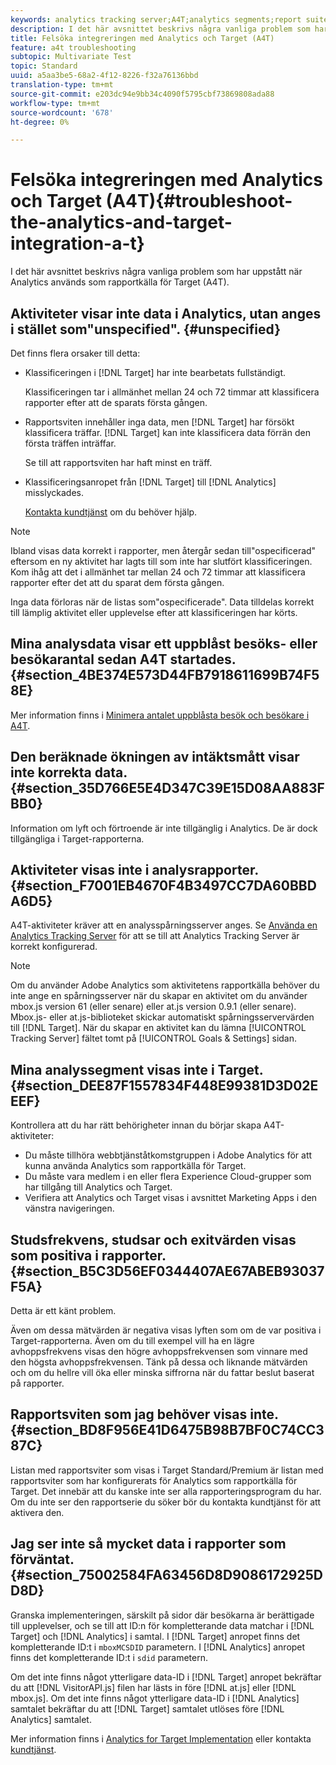 ```yaml
---
keywords: analytics tracking server;A4T;analytics segments;report suites;incorrect data;orphaned;sdid;VisitorAPI.js;mboxMCSDID;phantom;unspecified
description: I det här avsnittet beskrivs några vanliga problem som har uppstått när Analytics används som rapportkälla för Target (A4T).
title: Felsöka integreringen med Analytics och Target (A4T)
feature: a4t troubleshooting
subtopic: Multivariate Test
topic: Standard
uuid: a5aa3be5-68a2-4f12-8226-f32a76136bbd
translation-type: tm+mt
source-git-commit: e203dc94e9bb34c4090f5795cbf73869808ada88
workflow-type: tm+mt
source-wordcount: '678'
ht-degree: 0%

---
```



# Felsöka integreringen med Analytics och Target (A4T){#troubleshoot-the-analytics-and-target-integration-a-t}

I det här avsnittet beskrivs några vanliga problem som har uppstått när Analytics används som rapportkälla för Target (A4T).

## Aktiviteter visar inte data i Analytics, utan anges i stället som&quot;unspecified&quot;. {#unspecified}

Det finns flera orsaker till detta:

* Klassificeringen i [!DNL Target] har inte bearbetats fullständigt.

   Klassificeringen tar i allmänhet mellan 24 och 72 timmar att klassificera rapporter efter att de sparats första gången.

* Rapportsviten innehåller inga data, men [!DNL Target] har försökt klassificera träffar. [!DNL Target] kan inte klassificera data förrän den första träffen inträffar.

   Se till att rapportsviten har haft minst en träff.

* Klassificeringsanropet från [!DNL Target] till [!DNL Analytics] misslyckades.

   [Kontakta kundtjänst](../../../cmp-resources-and-contact-information.md#reference_ACA3391A00EF467B87930A450050077C) om du behöver hjälp.

>[!NOTE]
>
>Ibland visas data korrekt i rapporter, men återgår sedan till&quot;ospecificerad&quot; eftersom en ny aktivitet har lagts till som inte har slutfört klassificeringen. Kom ihåg att det i allmänhet tar mellan 24 och 72 timmar att klassificera rapporter efter det att du sparat dem första gången.
>
>Inga data förloras när de listas som&quot;ospecificerade&quot;. Data tilldelas korrekt till lämplig aktivitet eller upplevelse efter att klassificeringen har körts.

## Mina analysdata visar ett uppblåst besöks- eller besökarantal sedan A4T startades. {#section_4BE374E573D44FB7918611699B74F58E}

Mer information finns i [Minimera antalet uppblåsta besök och besökare i A4T](../../../c-integrating-target-with-mac/a4t/c-a4t-troubleshooting/minimizing-inflated-visit-and-visitor-counts-a4t.md#concept_A515C2DE126E44B6AD97754C2C6D5235).

## Den beräknade ökningen av intäktsmått visar inte korrekta data. {#section_35D766E5E4D347C39E15D08AA883FBB0}

Information om lyft och förtroende är inte tillgänglig i Analytics. De är dock tillgängliga i Target-rapporterna.

## Aktiviteter visas inte i analysrapporter. {#section_F7001EB4670F4B3497CC7DA60BBDA6D5}

A4T-aktiviteter kräver att en analysspårningsserver anges. Se [Använda en Analytics Tracking Server](../../../c-integrating-target-with-mac/a4t/analytics-tracking-server.md#task_72077BA7E93C4A65A715A18F32228823) för att se till att Analytics Tracking Server är korrekt konfigurerad.

>[!NOTE]
>
>Om du använder Adobe Analytics som aktivitetens rapportkälla behöver du inte ange en spårningsserver när du skapar en aktivitet om du använder mbox.js version 61 (eller senare) eller at.js version 0.9.1 (eller senare). Mbox.js- eller at.js-biblioteket skickar automatiskt spårningsservervärden till [!DNL Target]. När du skapar en aktivitet kan du lämna [!UICONTROL Tracking Server] fältet tomt på [!UICONTROL Goals & Settings] sidan.

## Mina analyssegment visas inte i Target. {#section_DEE87F1557834F448E99381D3D02EEEF}

Kontrollera att du har rätt behörigheter innan du börjar skapa A4T-aktiviteter:

* Du måste tillhöra webbtjänståtkomstgruppen i Adobe Analytics för att kunna använda Analytics som rapportkälla för Target.
* Du måste vara medlem i en eller flera Experience Cloud-grupper som har tillgång till Analytics och Target.
* Verifiera att Analytics och Target visas i avsnittet Marketing Apps i den vänstra navigeringen.

## Studsfrekvens, studsar och exitvärden visas som positiva i rapporter. {#section_B5C3D56EF0344407AE67ABEB93037F5A}

Detta är ett känt problem.

Även om dessa mätvärden är negativa visas lyften som om de var positiva i Target-rapporterna. Även om du till exempel vill ha en lägre avhoppsfrekvens visas den högre avhoppsfrekvensen som vinnare med den högsta avhoppsfrekvensen. Tänk på dessa och liknande mätvärden och om du hellre vill öka eller minska siffrorna när du fattar beslut baserat på rapporter.

## Rapportsviten som jag behöver visas inte. {#section_BD8F956E41D6475B98B7BF0C74CC387C}

Listan med rapportsviter som visas i Target Standard/Premium är listan med rapportsviter som har konfigurerats för Analytics som rapportkälla för Target. Det innebär att du kanske inte ser alla rapporteringsprogram du har. Om du inte ser den rapportserie du söker bör du kontakta kundtjänst för att aktivera den.

## Jag ser inte så mycket data i rapporter som förväntat. {#section_75002584FA63456D8D9086172925DD8D}

Granska implementeringen, särskilt på sidor där besökarna är berättigade till upplevelser, och se till att ID:n för kompletterande data matchar i [!DNL Target] och [!DNL Analytics] i samtal. I [!DNL Target] anropet finns det kompletterande ID:t i `mboxMCSDID` parametern. I [!DNL Analytics] anropet finns det kompletterande ID:t i `sdid` parametern.

Om det inte finns något ytterligare data-ID i [!DNL Target] anropet bekräftar du att [!DNL VisitorAPI.js] filen har lästs in före [!DNL at.js] eller [!DNL mbox.js]. Om det inte finns något ytterligare data-ID i [!DNL Analytics] samtalet bekräftar du att [!DNL Target] samtalet utlöses före [!DNL Analytics] samtalet.

Mer information finns i [Analytics for Target Implementation](../../../c-integrating-target-with-mac/a4t/a4timplementation.md#concept_CE78750AC2A4487D8ACD9369B3EAC85A) eller kontakta [kundtjänst](../../../cmp-resources-and-contact-information.md#reference_ACA3391A00EF467B87930A450050077C).
